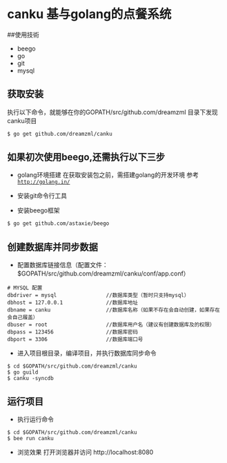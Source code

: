 canku 基与golang的点餐系统
==========================

##使用技術
- beego
- go
- git
- mysql

## 获取安装
  执行以下命令，就能够在你的GOPATH/src/github.com/dreamzml 目录下发现canku项目
```bash
$ go get github.com/dreamzml/canku
```

## 如果初次使用beego,还需执行以下三步
- golang环境搭建
  在获取安装包之前，需搭建golang的开发环境 参考[`http://golang.in/`](golang入门-安装及环境)

- 安装git命令行工具

- 安装beego框架
```bash
$ go get github.com/astaxie/beego
```
  
## 创建数据库并同步数据

- 配置数据库链接信息（配置文件：$GOPATH/src/github.com/dreamzml/canku/conf/app.conf）
```
# MYSQL 配置
dbdriver = mysql                //数据库类型（暂时只支持mysql）
dbhost = 127.0.0.1              //数据库地址
dbname = canku                  //数据库名称（如果不存在会自动创建，如果存在会自己履盖）
dbuser = root                   //数据库用户名（建议有创建数据库及的权限）
dbpass = 123456                 //数据库密码
dbport = 3306                   //数据库端口号
```
  
- 进入项目根目录，编译项目，并执行数据库同步命令
```
$ cd $GOPATH/src/github.com/dreamzml/canku
$ go guild
$ canku -syncdb
```

## 运行项目
- 执行运行命令
```
$ cd $GOPATH/src/github.com/dreamzml/canku
$ bee run canku
```

- 浏览效果
  打开浏览器并访问 http://localhost:8080


